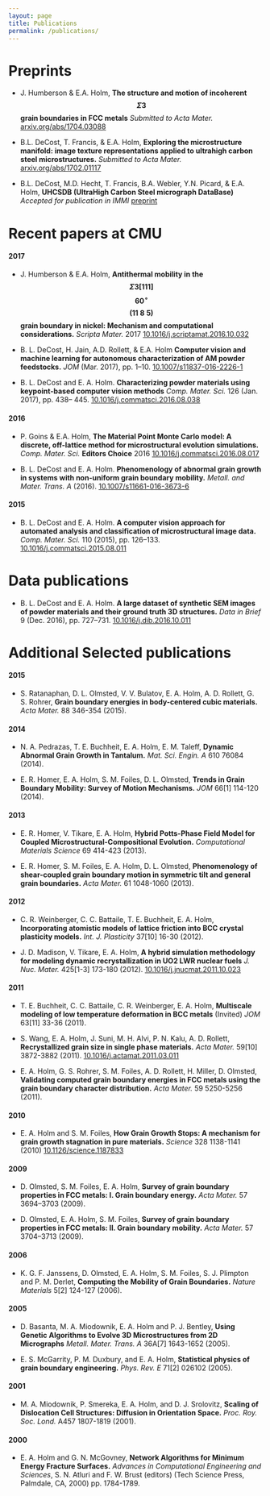 ```yaml
---
layout: page
title: Publications
permalink: /publications/
---
```


# Preprints
- J. Humberson & E.A. Holm, **The structure and motion of incoherent $$\Sigma3$$ grain boundaries in FCC metals** *Submitted to Acta Mater.* [arxiv.org/abs/1704.03088](http://arxiv.org/abs/1704.03088)

- B.L. DeCost, T. Francis, & E.A. Holm, **Exploring the microstructure manifold: image texture representations applied to ultrahigh carbon steel microstructures.** *Submitted to Acta Mater.* [arxiv.org/abs/1702.01117](http://arxiv.org/abs/1702.01117)

- B.L. DeCost, M.D. Hecht, T. Francis, B.A. Webler, Y.N. Picard, & E.A. Holm, **UHCSDB (UltraHigh Carbon Steel micrograph DataBase)** *Accepted for publication in IMMI* [preprint](uhcs-data.pdf)


# Recent papers at CMU
#### 2017
- J. Humberson & E.A. Holm, **Antithermal mobility in the $$\Sigma3 [111]$$  $$60^\circ$$ $$(11 \; 8 \; 5)$$ grain boundary in nickel: Mechanism and computational considerations.** *Scripta Mater.* 2017 [10.1016/j.scriptamat.2016.10.032](http://dx.doi.org/10.1016/j.scriptamat.2016.10.032)

- B. L. DeCost, H. Jain, A.D. Rollett, & E.A. Holm **Computer vision and machine learning for autonomous characterization of AM powder feedstocks.** *JOM* (Mar. 2017), pp. 1–10. [10.1007/s11837-016-2226-1](http://dx.doi.org/10.1007/s11837-016-2226-1)

- B. L. DeCost and E. A. Holm. **Characterizing powder materials using keypoint-based computer vision methods** *Comp. Mater. Sci.* 126 (Jan. 2017), pp. 438– 445. [10.1016/j.commatsci.2016.08.038](http:dx.doi.org/10.1016/j.commatsci.2016.08.038)

#### 2016
- P. Goins & E.A. Holm, **The Material Point Monte Carlo model: A discrete, off-lattice method for microstructural evolution simulations.** *Comp. Mater. Sci.*  **Editors Choice** 2016 [10.1016/j.commatsci.2016.08.017](http://dx.doi.org/10.1016/j.commatsci.2016.08.017)

- B. L. DeCost and E. A. Holm. **Phenomenology of abnormal grain growth in systems with non-uniform grain boundary mobility.** *Metall. and Mater. Trans. A* (2016). [10.1007/s11661-016-3673-6](http://dx.doi.org/10.1007/s11661-016-3673-6)

#### 2015
- B. L. DeCost and E. A. Holm. **A computer vision approach for automated analysis and classification of microstructural image data.** *Comp. Mater. Sci.* 110 (2015), pp. 126–133. [10.1016/j.commatsci.2015.08.011](http://dx.doi.org/10.1016/j.commatsci.2015.08.011)

# Data publications

- B. L. DeCost and E. A. Holm. **A large dataset of synthetic SEM images of powder materials and their ground truth 3D structures.** *Data in Brief* 9 (Dec. 2016), pp. 727–731. [10.1016/j.dib.2016.10.011](http://dx.doi.org/10.1016/j.dib.2016.10.011)

# Additional Selected publications

#### 2015

- S. Ratanaphan, D. L. Olmsted, V. V. Bulatov, E. A. Holm, A. D. Rollett, G. S. Rohrer, **Grain boundary energies in body-centered cubic materials.** *Acta Mater.* 88 346-354 (2015).

#### 2014

- N. A. Pedrazas, T. E. Buchheit, E. A. Holm, E. M. Taleff, **Dynamic Abnormal Grain Growth in Tantalum.** *Mat. Sci. Engin. A* 610 76084 (2014).

- E. R. Homer, E. A. Holm, S. M. Foiles, D. L. Olmsted, **Trends in Grain Boundary Mobility: Survey of Motion Mechanisms.** *JOM* 66[1] 114-120 (2014).

#### 2013

- E. R. Homer, V. Tikare, E. A. Holm, **Hybrid Potts-Phase Field Model for Coupled Microstructural-Compositional Evolution.** *Computational Materials Science* 69 414-423 (2013).

- E. R. Homer, S. M. Foiles, E. A. Holm, D. L. Olmsted, **Phenomenology of shear-coupled grain boundary motion in symmetric tilt and general grain boundaries.** *Acta Mater.* 61 1048-1060 (2013).

#### 2012

- C. R. Weinberger, C. C. Battaile, T. E. Buchheit, E. A. Holm, **Incorporating atomistic models of lattice friction into BCC crystal plasticity models.** *Int. J. Plasticity* 37[10] 16-30 (2012).

- J. D. Madison, V. Tikare, E. A. Holm, **A hybrid simulation methodology for modeling dynamic recrystallization in UO2 LWR nuclear fuels** *J. Nuc. Mater.* 425[1-3] 173-180 (2012). [10.1016/j.jnucmat.2011.10.023](http://dx.doi.org/10.1016/j.jnucmat.2011.10.023)

#### 2011

- T. E. Buchheit, C. C. Battaile, C. R. Weinberger, E. A. Holm, **Multiscale modeling of low temperature deformation in BCC metals** (Invited) *JOM* 63[11] 33-36 (2011).

- S. Wang, E. A. Holm, J. Suni, M. H. Alvi, P. N. Kalu, A. D. Rollett, **Recrystallized grain size in single phase materials.** *Acta Mater.* 59[10] 3872-3882 (2011). [10.1016/j.actamat.2011.03.011](http://dx.doi.org/10.1016/j.actamat.2011.03.011)

- E. A. Holm, G. S. Rohrer, S. M. Foiles, A. D. Rollett, H. Miller, D. Olmsted, **Validating computed grain boundary energies in FCC metals using the grain boundary character distribution.** *Acta Mater.* 59 5250-5256 (2011).

#### 2010

- E. A. Holm and S. M. Foiles, **How Grain Growth Stops: A mechanism for grain growth stagnation in pure materials.** *Science* 328 1138-1141 (2010) [10.1126/science.1187833](http://dx.doi.org/10.1126/science.1187833)

#### 2009

- D. Olmsted, S. M. Foiles, E. A. Holm, **Survey of grain boundary properties in FCC metals: I. Grain boundary energy.** *Acta Mater.* 57 3694–3703 (2009).

- D. Olmsted, E. A. Holm, S. M. Foiles, **Survey of grain boundary properties in FCC metals: II. Grain boundary mobility.** *Acta Mater.* 57 3704–3713 (2009).

#### 2006

- K. G. F. Janssens, D. Olmsted, E. A. Holm, S. M. Foiles, S. J. Plimpton and P. M. Derlet, **Computing the Mobility of Grain Boundaries.** *Nature Materials* 5[2] 124-127 (2006).

#### 2005

- D. Basanta, M. A. Miodownik, E. A. Holm and P. J. Bentley, **Using Genetic Algorithms to Evolve 3D Microstructures from 2D Micrographs** *Metall. Mater. Trans. A* 36A[7] 1643-1652 (2005).

- E. S. McGarrity, P. M. Duxbury, and E. A. Holm, **Statistical physics of grain boundary engineering.** *Phys. Rev. E* 71[2] 026102 (2005).

#### 2001

- M. A. Miodownik, P. Smereka, E. A. Holm, and D. J. Srolovitz, **Scaling of Dislocation Cell Structures: Diffusion in Orientation Space.** *Proc. Roy. Soc. Lond.* A457 1807-1819 (2001).

#### 2000

- E. A. Holm and G. N. McGovney, **Network Algorithms for Minimum Energy Fracture Surfaces.** *Advances in Computational Engineering and Sciences*, S. N. Atluri and F. W. Brust (editors) (Tech Science Press, Palmdale, CA, 2000) pp. 1784-1789.

